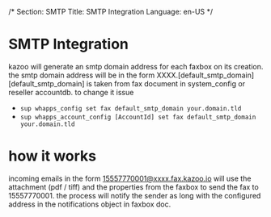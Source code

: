 /*
Section: SMTP
Title: SMTP Integration
Language: en-US
*/

# SMTP Integration
kazoo will generate an smtp domain address for each faxbox on its creation.
the smtp domain address will be in the form XXXX.[default_smtp_domain]
[default_smtp_domain] is taken from fax document in system_config or reseller accountdb. to change it issue

* `sup whapps_config set fax default_smtp_domain your.domain.tld`
* `sup whapps_account_config [AccountId] set fax default_smtp_domain your.domain.tld`

# how it works
incoming emails in the form 15557770001@xxxx.fax.kazoo.io will use the attachment (pdf / tiff)
and the properties from the faxbox to send the fax to 15557770001.
the process will notify the sender as long with the configured address in the notifications object in faxbox doc.
